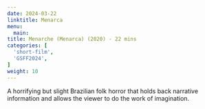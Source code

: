 ```yaml
---
date: 2024-03-22
linktitle: Menarca
menu:
  main:
title: Menarche (Menarca) (2020) - 22 mins
categories: [
  'short-film',
  'GSFF2024',
]
weight: 10
---
```


A horrifying but slight Brazilian folk horror that holds back narrative information and allows the viewer to do the work of imagination. 